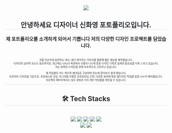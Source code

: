 <div align= "center">
    <img src="https://capsule-render.vercel.app/api?type=soft&color=0:,100:303030&height=120&text=Sinhwayoung%20Portfolio&animation=twinkling&fontColor=ffffff&fontSize=50" />
    </div>
    <div align= "center"> 
    <h2 style="border-bottom: 1px solid #d8dee4; color: #282d33;"> 안녕하세요 디자이너 신화영 포토폴리오입니다. </h2>  
    <div style="font-weight: 700; font-size: 15px; text-align: center; color: #282d33;"> 제 포트폴리오를 소개하게 되어서 기쁩니다 저의 다양한 디자인 프로젝트를 담았습니다. </div>
      <h2 style="border-bottom: 1px solid #d8dee4; color: #282d33;">   
    <div style="font-weight: 400; font-size: 8px; text-align: center; color: #282d33;"> 저를 단순하게 표현하는 대신, 제가 생각하는 이미지를 활용해 짧은 영상을 제작했습니다.<BR>디자인의 심미적 요소도 중요하지만, 최근에는 UX/UI 측면에서 사용자 니즈에 맞춘 디자인 기획과 설계의 중요성을 더욱 느끼고 있습니다.<BR>저는 완벽한 디자인을 위해 지속적으로 고민하고 있습니다.

제 작업물은 카드 형식의 썸네일로 구성하여 한눈에 알아보기 쉽게 했습니다.<BR>프로덕트 디자인을 기준으로, 프로세스와 코딩, 피그마를 이용한 프로토타입 구현, 다양한 분야에 맞춘 웹디자인 작업물 등을 나누어 배치했습니다.<BR>프로젝트 페이지에서는 실무 경험과 기타 개인 작업물을 확인할 수 있습니다.

 </div> 
    </div>
    <div align= "center">
    <h2 style="border-bottom: 1px solid #d8dee4; color: #282d33;"> 🛠️ Tech Stacks </h2> <br> 
  <div style="margin: 0 auto; text-align: center;" align= "center"> <img src="https://img.shields.io/badge/CSS3-1572B6?style=for-the-badge&logo=CSS3&logoColor=white">
          <img src="https://img.shields.io/badge/Javascript-F7DF1E?style=for-the-badge&logo=Javascript&logoColor=white">
          <img src="https://img.shields.io/badge/HTML5-E34F26?style=for-the-badge&logo=HTML5&logoColor=white">
          <img src="https://img.shields.io/badge/Git-F05032?style=for-the-badge&logo=Git&logoColor=white">
          <img src="https://img.shields.io/badge/jQuery-0769AD?style=for-the-badge&logo=jQuery&logoColor=white">
          <br/><img src="https://img.shields.io/badge/Notion-000000?style=for-the-badge&logo=Notion&logoColor=white">
          <img src="https://img.shields.io/badge/Vercel-000000?style=for-the-badge&logo=Vercel&logoColor=white">
          </div>
    </div>
    </div>
